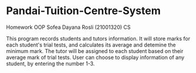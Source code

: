 # Pandai-Tuition-Centre-System

Homework OOP
Sofea Dayana Rosli (21001320)
CS

This program records students and tutors information. It will store marks for each student's trial tests, and calculates its average and detemine the minimum mark.
The tutor will be assigned to each student based on their average mark of trial tests.
User can choose to display information of any student, by entering the number 1-3.
